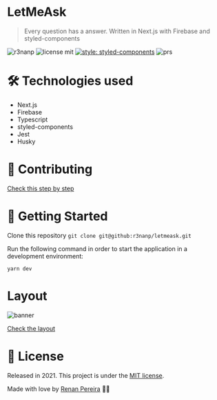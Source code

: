 # LetMeAsk
> Every question has a answer. Written in Next.js with Firebase and styled-components

![r3nanp](https://img.shields.io/badge/r3nanp-letmeask-blue?style=for-the-badge&logo=react)
![license mit](https://img.shields.io/github/license/r3nanp/letmeask?color=blue&label=LICENSE&logo=github&style=for-the-badge)
[![style: styled-components](https://img.shields.io/badge/style-%F0%9F%92%85%20styled--components-orange.svg?colorB=daa357&colorA=db748e&style=for-the-badge)](https://github.com/styled-components/styled-components)
![prs](https://img.shields.io/static/v1?label=PRs&message=welcome&style=for-the-badge&color=24B36B&labelColor=000000)

# 🛠 Technologies used

- Next.js
- Firebase
- Typescript
- styled-components
- Jest
- Husky

# 🎉 Contributing

[Check this step by step](CONTRIBUTING.md)

# 🏃 Getting Started

Clone this repository
```git clone git@github:r3nanp/letmeask.git```


Run the following command in order to start the application in a development environment:

```yarn dev```

# Layout
![banner](./.github/banner.png)

[Check the layout](https://www.figma.com/file/T9spsQxlFG0iO6EdcRAW4G/Letmeask-(Copy)?node-id=45%3A29835)

# :closed_book: License

Released in 2021.
This project is under the [MIT license](LICENSE).

Made with love by [Renan Pereira](https://github.com/r3nanp) 💜🚀
